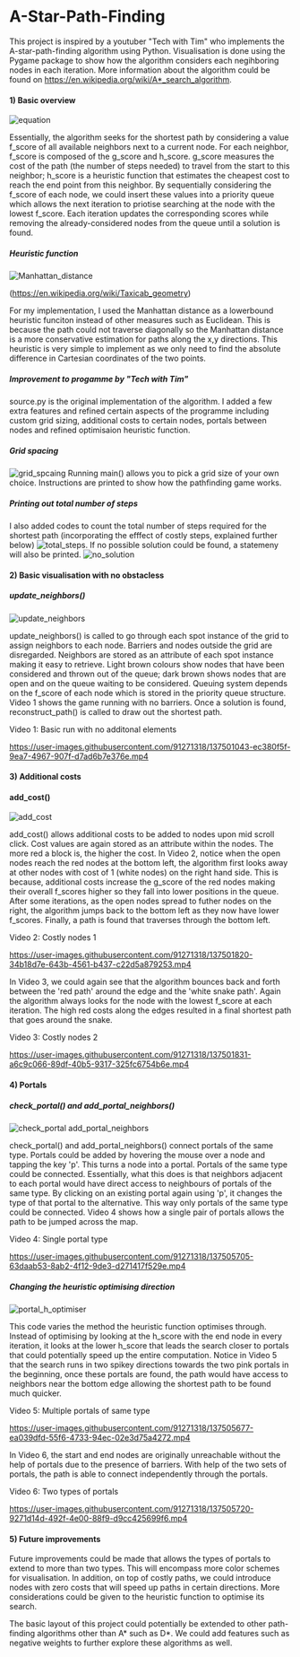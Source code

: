 # A-Star-Path-Finding

This project is inspired by a youtuber "Tech with Tim" who implements the A-star-path-finding algorithm using Python. Visualisation is done using the Pygame package to show how the algorithm considers each negihboring nodes in each iteration. More information about the algorithm could be found on https://en.wikipedia.org/wiki/A*_search_algorithm.

#### 1) Basic overview
![equation](https://user-images.githubusercontent.com/91271318/137495297-7b3dde30-8212-4182-bf15-2be5a79811eb.png)

Essentially, the algorithm seeks for the shortest path by considering a value f_score of all available neighbors next to a current node. For each neighbor, f_score is composed of the g_score and h_score. g_score measures the cost of the path (the number of steps needed) to travel from the start to this neighbor; h_score is a heuristic function that estimates the cheapest cost to reach the end point from this neighbor. By sequentially considering the f_score of each node, we could insert these values into a priority queue which allows the next iteration to priotise searching at the node with the lowest f_score. Each iteration updates the corresponding scores while removing the already-considered nodes from the queue until a solution is found. 

##### Heuristic function
![Manhattan_distance](https://user-images.githubusercontent.com/91271318/137496871-1b7b3446-afb1-465c-9230-c9e8fd46c85c.png)

(https://en.wikipedia.org/wiki/Taxicab_geometry)

For my implementation, I used the Manhattan distance as a lowerbound heuristic funciton instead of other measures such as Euclidean. This is because the path could not traverse diagonally so the Manhattan distance is a more conservative estimation for paths along the x,y directions. This heuristic is very simple to implement as we only need to find the absolute difference in Cartesian coordinates of the two points. 

##### Improvement to progamme by "Tech with Tim"
source.py is the original implementation of the algorithm. I added a few extra features and refined certain aspects of the programme including custom grid sizing, additional costs to certain nodes, portals between nodes and refined optimisaion heuristic function.

##### Grid spacing
![grid_spcaing](https://user-images.githubusercontent.com/91271318/137500839-105d0726-c39f-469f-9606-ba1df9ae3758.png)
Running main() allows you to pick a grid size of your own choice. Instructions are printed to show how the pathfinding game works.

##### Printing out total number of steps
I also added codes to count the total number of steps required for the shortest path (incorporating the efffect of costly steps, explained further below) ![total_steps](https://user-images.githubusercontent.com/91271318/137507643-b9cc745e-2df0-4666-9a3c-f1c17a8a81dc.png). If no possible solution could be found, a statemeny will also be printed. ![no_solution](https://user-images.githubusercontent.com/91271318/137507641-99555e89-7a53-43dc-bcd7-aabeaa2dfc00.png)

#### 2) Basic visualisation with no obstacless
##### update_neighbors()
![update_neighbors](https://user-images.githubusercontent.com/91271318/137501410-33db8d7c-12c9-40c0-a28d-9c65e1112ae9.png)

update_neighbors() is called to go through each spot instance of the grid to assign neighbors to each node. Barriers and nodes outside the grid are disregarded. Neighbors are stored as an attribute of each spot instance making it easy to retrieve. Light brown colours show nodes that have been considered and thrown out of the queue; dark brown shows nodes that are open and on the queue waiting to be considered. Queuing system depends on the f_score of each node which is stored in the priority queue structure. Video 1 shows the game running with no barriers. Once a solution is found, reconstruct_path() is called to draw out the shortest path.

Video 1: Basic run with no additonal elements

https://user-images.githubusercontent.com/91271318/137501043-ec380f5f-9ea7-4967-907f-d7ad6b7e376e.mp4

#### 3) Additional costs
#### add_cost()
![add_cost](https://user-images.githubusercontent.com/91271318/137504502-2a0061b9-400e-4092-854e-70896bcc8bca.png)

add_cost() allows additional costs to be added to nodes upon mid scroll click. Cost values are again stored as an attribute within the nodes. The more red a block is, the higher the cost. In Video 2, notice when the open nodes reach the red nodes at the bottom left, the algorithm first looks away at other nodes with cost of 1 (white nodes) on the right hand side. This is because, additional costs increase the g_score of the red nodes making their overall f_scores higher so they fall into lower positions in the queue. After some iterations, as the open nodes spread to futher nodes on the right, the algorithm jumps back to the bottom left as they now have lower f_scores. Finally, a path is found that traverses through the bottom left.

Video 2: Costly nodes 1

https://user-images.githubusercontent.com/91271318/137501820-34b18d7e-643b-4561-b437-c22d5a879253.mp4

In Video 3, we could again see that the algorithm bounces back and forth between the 'red path' around the edge and the 'white snake path'. Again the algorithm always looks for the node with the lowest f_score at each iteration. The high red costs along the edges resulted in a final shortest path that goes around the snake.

Video 3: Costly nodes 2

https://user-images.githubusercontent.com/91271318/137501831-a6c9c066-89df-40b5-9317-325fc6754b6e.mp4

#### 4) Portals
##### check_portal() and add_portal_neighbors()
![check_portal add_portal_neighbors](https://user-images.githubusercontent.com/91271318/137505099-a70aab4c-9ad5-4f99-ad9c-89898e5928ab.png)

check_portal() and add_portal_neighbors() connect portals of the same type. Portals could be added by hovering the mouse over a node and tapping the key 'p'. This turns a node into a portal. Portals of the same type could be connected. Essentially, what this does is that neighbors adjacent to each portal would have direct access to neighbours of portals of the same type. By clicking on an existing portal again using 'p', it changes the type of that portal to the alternative. This way only portals of the same type could be connected. Video 4 shows how a single pair of portals allows the path to be jumped across the map.

Video 4: Single portal type

https://user-images.githubusercontent.com/91271318/137505705-63daab53-8ab2-4f12-9de3-d271417f529e.mp4

##### Changing the heuristic optimising direction
![portal_h_optimiser](https://user-images.githubusercontent.com/91271318/137506538-f74c9b0d-6b58-4fa7-8447-7a9e523cfdfb.png)

This code varies the method the heuristic function optimises through. Instead of optimising by looking at the h_score with the end node in every iteration, it looks at the lower h_score that leads the search closer to portals that could potentially speed up the entire computation. Notice in Video 5 that the search runs in two spikey directions towards the two pink portals in the beginning, once these portals are found, the path would have access to neighbors near the bottom edge allowing the shortest path to be found much quicker.

Video 5: Multiple portals of same type

https://user-images.githubusercontent.com/91271318/137505677-ea039dfd-55f6-4733-94ec-02e3d75a4272.mp4

In Video 6, the start and end nodes are originally unreachable without the help of portals due to the presence of barriers. With help of the two sets of portals, the path is able to connect independently through the portals.

Video 6: Two types of portals

https://user-images.githubusercontent.com/91271318/137505720-9271d14d-492f-4e00-88f9-d9cc425699f6.mp4

#### 5) Future improvements
Future improvements could be made that allows the types of portals to extend to more than two types. This will encompass more color schemes for visualisation. In addition, on top of costly paths, we could introduce nodes with zero costs that will speed up paths in certain directions. More considerations could be given to the heuristic function to optimise its search.

The basic layout of this project could potentially be extended to other path-finding algorithms other than A* such as D*. We could add features such as negative weights to further explore these algorithms as well.






